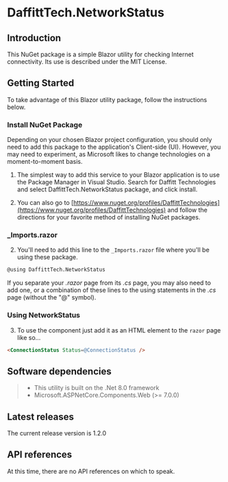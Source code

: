 # DaffittTech.NetworkStatus

## Introduction
This NuGet package is a simple Blazor utility for checking Internet connectivity. Its use is described under the MIT License.

## Getting Started
To take advantage of this Blazor utility package, follow the instructions below.

### Install NuGet Package
Depending on your chosen Blazor project configuration, you should only need to add this package to the application's Client-side (UI). However, you may need to experiment, as Microsoft likes to change technologies on a moment-to-moment basis.
1. The simplest way to add this service to your Blazor application is to use the Package Manager in Visual Studio. Search for Daffitt Technologies and select DaffittTech.NetworkStatus package, and click install.

2. You can also go to [https://www.nuget.org/profiles/DaffittTechnologies](https://www.nuget.org/profiles/DaffittTechnologies) and follow the directions for your favorite method of installing NuGet packages.

### _Imports.razor
2. You'll need to add this line to the ```_Imports.razor``` file where you'll be using these package.
```html
@using DaffittTech.NetworkStatus
```
If you separate your *.razor* page from its *.cs* page, you may also need to add one, or a combination of these lines to the using statements in the *.cs* page (without the "@" symbol).

### Using NetworkStatus
3. To use the component just add it as an HTML element to the ```razor``` page like so...
```html
<ConnectionStatus Status=@ConnectionStatus />
```

## Software dependencies
>- This utility is built on the .Net 8.0 framework
>- Microsoft.ASPNetCore.Components.Web (>= 7.0.0)

## Latest releases
The current release version is 1.2.0

## API references
At this time, there are no API references on which to speak.
